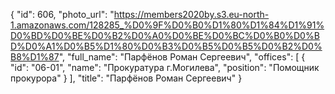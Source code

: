 {
    "id": 606,
    "photo_url": "https://members2020by.s3.eu-north-1.amazonaws.com/128285_%D0%9F%D0%B0%D1%80%D1%84%D1%91%D0%BD%D0%BE%D0%B2%D0%A0%D0%BE%D0%BC%D0%B0%D0%BD%D0%A1%D0%B5%D1%80%D0%B3%D0%B5%D0%B5%D0%B2%D0%B8%D1%87",
    "full_name": "Парфёнов Роман Сергеевич",
    "offices": [
        {
            "id": "06-01",
            "name": "Прокуратура г.Могилева",
            "position": "Помощник прокурора"
        }
    ],
    "title": "Парфёнов Роман Сергеевич"
}